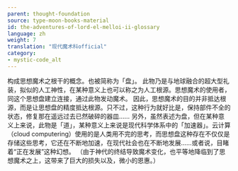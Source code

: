 ```yaml
---
parent: thought-foundation
source: type-moon-books-material
id: the-adventures-of-lord-el-melloi-ii-glossary
language: zh
weight: 7
translation: "现代魔术科official"
category:
- mystic-code_alt
---
```


构成思想魔术之根干的概念。也被简称为「盘」。
此物乃是与地球融合的超大型礼装，拟似的人工神性，在某种意义上也可以称之为人工根源。思想魔术的使用者，同这个思想盘建立连接，通过此物发动魔术。
因此，思想魔术的目的并非抵达根源，而是让思想盘的精度抵达根源。只不过，这种行为就好比是，保持部件不全的状态，修复那在遥远过去已然破碎的器皿……
另外，虽然表述为盘，但在某种意义上来说，此物是「道」，某种意义上来说是现代科学体系中的「加速器」。云计算（cloud computering）使用的是人类用不完的思考，而思想盘这种存在不仅仅是存储这些思考，它还在不断地加速，在现代社会也在不断地发展……或者说，目睹着“正在发展”这种幻想。
（由于神代的终结导致魔术变化，也平等地降临到了思想魔术之上，这带来了巨大的损失以及，微小的恩惠。）
